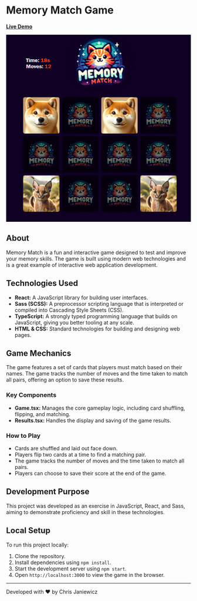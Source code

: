 # Memory Match Game

[**Live Demo**](https://spojrzenie.github.io/memory-match/)

![Game Screenshot](screenshot.png)

## About
Memory Match is a fun and interactive game designed to test and improve your memory skills. The game is built using modern web technologies and is a great example of interactive web application development.

## Technologies Used
- **React:** A JavaScript library for building user interfaces.
- **Sass (SCSS):** A preprocessor scripting language that is interpreted or compiled into Cascading Style Sheets (CSS).
- **TypeScript:** A strongly typed programming language that builds on JavaScript, giving you better tooling at any scale.
- **HTML & CSS:** Standard technologies for building and designing web pages.

## Game Mechanics
The game features a set of cards that players must match based on their names. The game tracks the number of moves and the time taken to match all pairs, offering an option to save these results.

### Key Components
- **Game.tsx:** Manages the core gameplay logic, including card shuffling, flipping, and matching.
- **Results.tsx:** Handles the display and saving of the game results.

### How to Play
- Cards are shuffled and laid out face down.
- Players flip two cards at a time to find a matching pair.
- The game tracks the number of moves and the time taken to match all pairs.
- Players can choose to save their score at the end of the game.

## Development Purpose
This project was developed as an exercise in JavaScript, React, and Sass, aiming to demonstrate proficiency and skill in these technologies.

## Local Setup
To run this project locally:
1. Clone the repository.
2. Install dependencies using `npm install`.
3. Start the development server using `npm start`.
4. Open `http://localhost:3000` to view the game in the browser.

---

Developed with ❤️ by Chris Janiewicz

